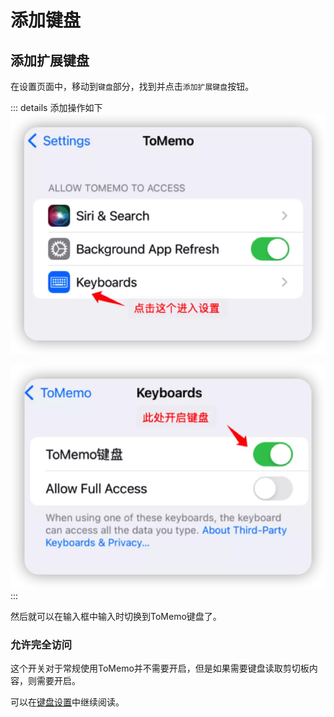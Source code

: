 # 添加键盘

## 添加扩展键盘
在设置页面中，移动到`键盘`部分，找到并点击`添加扩展键盘`按钮。

::: details 添加操作如下
![icloud-failed-step1.webp](/images/keyboard/keyboard-setting-tomemo.webp)

![icloud-failed-step1.webp](/images/keyboard/keyboard-enable.webp)
:::

然后就可以在输入框中输入时切换到ToMemo键盘了。

### 允许完全访问
这个开关对于常规使用ToMemo并不需要开启，但是如果需要键盘读取剪切板内容，则需要开启。

可以在[键盘设置](/keyboard-advance)中继续阅读。